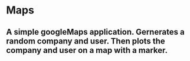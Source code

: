 # Maps

## A simple googleMaps application. Gernerates a random company and user. Then plots the company and user on a map with a marker.
